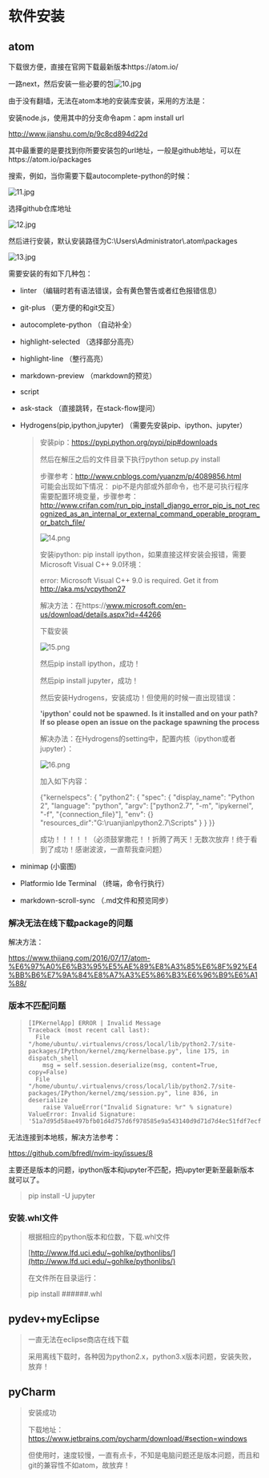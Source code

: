 # 软件安装

## atom

下载很方便，直接在官网下载最新版本https://atom.io/

一路next，然后安装一些必要的包![10.jpg](https://github.com/ChaoZeyi/python/blob/master/LearnPythonTheHardWay/photos/10.jpg?raw=true)

由于没有翻墙，无法在atom本地的安装库安装，采用的方法是：

安装node.js，使用其中的分支命令apm：apm install url

http://www.jianshu.com/p/9c8cd894d22d

其中最重要的是要找到你所要安装包的url地址，一般是github地址，可以在https://atom.io/packages

搜索，例如，当你需要下载autocomplete-python的时候：

![11.jpg](https://github.com/ChaoZeyi/python/blob/master/LearnPythonTheHardWay/photos/11.jpg?raw=true)

选择github仓库地址

![12.jpg](https://github.com/ChaoZeyi/python/blob/master/LearnPythonTheHardWay/photos/12.jpg?raw=true)

然后进行安装，默认安装路径为C:\Users\Administrator\\.atom\packages

![13.jpg](https://github.com/ChaoZeyi/python/blob/master/LearnPythonTheHardWay/photos/13.jpg?raw=true)

需要安装的有如下几种包：

- linter    （编辑时若有语法错误，会有黄色警告或者红色报错信息）

- git-plus   （更方便的和git交互）

- autocomplete-python    （自动补全）

- highlight-selected        （选择部分高亮）

- highlight-line      （整行高亮）

- markdown-preview        （markdown的预览）

- script       

- ask-stack   （直接跳转，在stack-flow提问）

- Hydrogens(pip,ipython,jupyter)      （需要先安装pip、ipython、jupyter）

  > 安装pip：https://pypi.python.org/pypi/pip#downloads
  >
  > 然后在解压之后的文件目录下执行python setup.py install
  >
  > 步骤参考：http://www.cnblogs.com/yuanzm/p/4089856.html  
  > 可能会出现如下情况： pip不是内部或外部命令，也不是可执行程序  
  > 需要配置环境变量，步骤参考：  
  > http://www.crifan.com/run_pip_install_django_error_pip_is_not_recognized_as_an_internal_or_external_command_operable_program_or_batch_file/
  >
  > ![14.png](https://github.com/ChaoZeyi/python/blob/master/LearnPythonTheHardWay/photos/14.png?raw=true)
  >
  > 安装ipython: pip install ipython，如果直接这样安装会报错，需要 Microsoft Visual C++ 9.0环境：
  >
  > error: Microsoft Visual C++ 9.0 is required. Get it from http://aka.ms/vcpython27
  >
  > 解决方法：在https://www.microsoft.com/en-us/download/details.aspx?id=44266
  >
  > 下载安装
  >
  > ![15.png](https://github.com/ChaoZeyi/python/blob/master/LearnPythonTheHardWay/photos/15.png?raw=true)
  >
  > 然后pip install ipython，成功！
  >
  > 然后pip install jupyter，成功！
  >
  > 然后安装Hydrogens，安装成功！但使用的时候一直出现错误：
  >
  > **'ipython' could not be spawned. Is it installed and on your path? If so please open an issue on the package spawning the process**
  >
  > 解决办法：在Hydrogens的setting中，配置内核（ipython或者jupyter）：
  >
  > ![16.png](https://github.com/ChaoZeyi/python/blob/master/LearnPythonTheHardWay/photos/16.png?raw=true)
  >
  > 加入如下内容：
  >
  > {"kernelspecs": {
  > "python2": {
  > "spec": {
  > "display_name": "Python 2",
  > "language": "python",
  > "argv": ["python2.7", "-m", "ipykernel", "-f", "{connection_file}"],
  > "env": {}
  > "resources_dir":"G:\ruanjian\python2.7\Scripts"
  > } }
  > }}
  >
  > 成功！！！！！（必须鼓掌撒花！！折腾了两天！无数次放弃！终于看到了成功！感谢波波，一直帮我查问题）



- minimap      (小窗图)
- Platformio Ide Terminal      （终端，命令行执行）
- markdown-scroll-sync      （.md文件和预览同步）


### 解决无法在线下载package的问题

解决方法：

https://www.thjiang.com/2016/07/17/atom-%E6%97%A0%E6%B3%95%E5%AE%89%E8%A3%85%E6%8F%92%E4%BB%B6%E7%9A%84%E8%A7%A3%E5%86%B3%E6%96%B9%E6%A1%88/

### 版本不匹配问题

> ```
> [IPKernelApp] ERROR | Invalid Message
> Traceback (most recent call last):
>   File "/home/ubuntu/.virtualenvs/cross/local/lib/python2.7/site-packages/IPython/kernel/zmq/kernelbase.py", line 175, in dispatch_shell
>     msg = self.session.deserialize(msg, content=True, copy=False)
>   File "/home/ubuntu/.virtualenvs/cross/local/lib/python2.7/site-packages/IPython/kernel/zmq/session.py", line 836, in deserialize
>     raise ValueError("Invalid Signature: %r" % signature)
> ValueError: Invalid Signature: '51a7d95d58ae497bfb01d4d757d6f978585e9a543140d9d71d7d4ec51fdf7ecf'
> ```

无法连接到本地核，解决方法参考：

https://github.com/bfredl/nvim-ipy/issues/8

主要还是版本的问题，ipython版本和jupyter不匹配，把jupyter更新至最新版本就可以了。


> pip install -U jupyter

### 安装.whl文件

> 根据相应的python版本和位数，下载.whl文件
>
> [http://www.lfd.uci.edu/~gohlke/pythonlibs/](http://www.lfd.uci.edu/~gohlke/pythonlibs/)
>
> 在文件所在目录运行：
>
> pip install ######.whl

## pydev+myEclipse

> 一直无法在eclipse商店在线下载
>
> 采用离线下载时，各种因为python2.x，python3.x版本问题，安装失败，放弃！

## pyCharm

> 安装成功
>
> 下载地址：https://www.jetbrains.com/pycharm/download/#section=windows
>
> 但使用时，速度较慢，一直有点卡，不知是电脑问题还是版本问题，而且和git的兼容性不如atom，故放弃！
